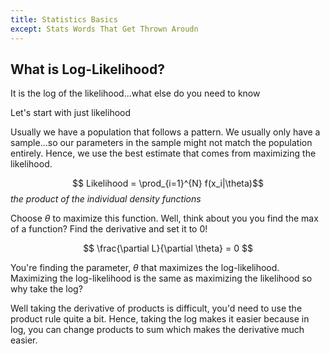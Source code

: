 ```yaml
---
title: Statistics Basics
except: Stats Words That Get Thrown Aroudn
---
```





## What is Log-Likelihood?
It is the log of the likelihood...what else do you need to know

Let's start with just likelihood

Usually we have a population that follows a pattern. We usually only have a sample...so our parameters in the sample might not match the population entirely. Hence, we use the best estimate that comes from maximizing the likelihood.

$$ Likelihood =  \prod_{i=1}^{N} f(x_i|\theta)$$
*the product of the individual density functions*

Choose $\theta$ to maximize this function. Well, think about you you find the max of a function? Find the derivative and set it to 0!

$$ \frac{\partial L}{\partial \theta} = 0 $$

You're finding the parameter, $\theta$ that maximizes the log-likelihood. Maximizing the log-likelihood is the same as maximizing the likelihood so why take the log?

Well taking the derivative of products is difficult, you'd need to use the product rule quite a bit. Hence, taking the log makes it easier because in log, you can change products to sum which makes the derivative much easier. 
